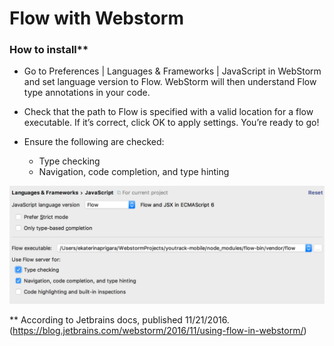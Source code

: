 # Flow with Webstorm

### How to install**
* Go to Preferences | Languages & Frameworks | JavaScript in WebStorm and set language version to Flow. WebStorm will then understand Flow type annotations in your code.

* Check that the path to Flow is specified with a valid location for a flow executable. If it’s correct, click OK to apply settings. You’re ready to go!

* Ensure the following are checked:
  * Type checking
  * Navigation, code completion, and type hinting

![Screenshot of Flow configuration in Webstorm](./images/webstorm_flow_config.png)

** According to Jetbrains docs, published 11/21/2016. (https://blog.jetbrains.com/webstorm/2016/11/using-flow-in-webstorm/)
